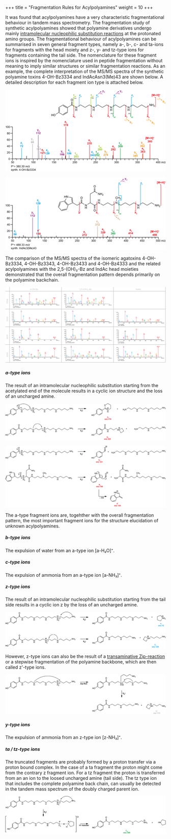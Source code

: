 +++
title = "Fragmentation Rules for Acylpolyamines"
weight = 10
+++

It was found that acylpolyamines have a very characteristic fragmentational behaviour in tandem mass spectrometry. The fragmentation study of synthetic acylpolyamines showed that polyamine derivatives undergo mainly [intramolecular nucleophilic substitution reactions](https://doi.org/10.1255/ejms.1213) at the protonated amino groups. The fragmentational behaviour of acylpolyamines can be summarised in seven general fragment types, namely a-, b-, c- and ta-ions for fragments with the head moiety and z-, y- and tz-type ions for fragments containing the tail side. The nomenclature for these fragment ions is inspired by the nomenclature used in peptide fragmentation without meaning to imply similar structures or similar fragmentation reactions. As an example, the complete interpretation of the MS/MS spectra of the synthetic polyamine toxins 4-OH-Bz3334 and IndAcAsn3(Me)43 are shown below. A detailed description for each fragment ion type is attached below.

![](/img_Rules/4-OH-Bz3334.png?classes=border)

![](/img_Rules/IndAcAsn3(Me)43.png?classes=border)

The comparison of the MS/MS spectra of the isomeric agatoxins 4-OH-Bz3334, 4-OH-Bz3343, 4-OH-Bz3433 and 4-OH-Bz4333 and the related acylpolyamines with the 2,5-(OH)₂-Bz and IndAc head moieties demonstrated that the overall fragmentation pattern depends primarily on the polyamine backchain.

![](/img_Rules/Synth_APA_Overview.png)

##### a-type ions
The result of an intramolecular nucleophilic substitution starting from the acetylated end of the molecule results in a cyclic ion structure and the loss of an uncharged amine.

![](/img_Rules/a-type-frag.png?classes=border)

![](/img_Rules/a-type-frag_2.png?classes=border)

The a-type fragment ions are, togehther with the overall fragmentation pattern, the most important fragment ions for the structure elucidation of unknown acylpolyamines.

##### b-type ions
The expulsion of water from an a-type ion [a-H₂O]⁺.

##### c-type ions
The expulsion of ammonia from an a-type ion [a-NH₃]⁺.

##### z-type ions
The result of an intramolecular nucleophilic substitution starting from the tail side results in a cyclic ion z by the loss of an uncharged amine.

![](/img_Rules/_z-type-frag.png?classes=border)

However, z-type ions can also be the result of a [transaminative Zip-reaction](https://doi.org/10.1016/j.jasms.2004.07.020) or a stepwise fragmentation of the polyamine backbone, which are then called z'-type ions.

![](/img_Rules/z-type-frag_zip.png?classes=border)

##### y-type ions
The expulsion of ammonia from an z-type ion [z-NH₃]⁺.

##### ta / tz-type ions
The truncated fragments are probably formed by a proton transfer via a proton bound complex. In the case of a ta fragment the proton might come from the contrary z fragment ion. For a tz fragment the proton is transferred from an an ion to the loosed uncharged amine (tail side). The tz type ion that includes the complete polyamine back chain, can usually be detected in the tandem mass spectrum of the doubly charged parent ion.

![](/img_Rules/t-type-frag.png?classes=border)
